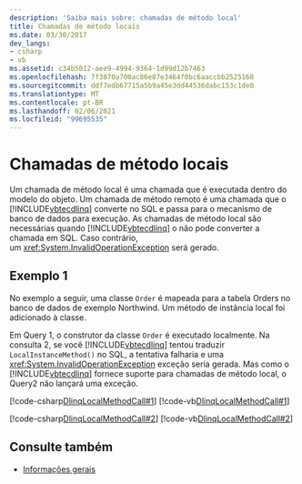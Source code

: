 ```yaml
---
description: 'Saiba mais sobre: chamadas de método local'
title: Chamadas de método locais
ms.date: 03/30/2017
dev_langs:
- csharp
- vb
ms.assetid: c34b5012-aee9-4994-9364-1d99d12b7463
ms.openlocfilehash: 7f3870a700ac86e87e3464f0bc6aaccbb2525168
ms.sourcegitcommit: ddf7edb67715a5b9a45e3dd44536dabc153c1de0
ms.translationtype: MT
ms.contentlocale: pt-BR
ms.lasthandoff: 02/06/2021
ms.locfileid: "99695535"
---
```

# <a name="local-method-calls"></a>Chamadas de método locais

Um chamada de método local é uma chamada que é executada dentro do modelo do objeto. Um chamada de método remoto é uma chamada que o [!INCLUDE[vbtecdlinq](../../../../../../includes/vbtecdlinq-md.md)] converte no SQL e passa para o mecanismo de banco de dados para execução. As chamadas de método local são necessárias quando [!INCLUDE[vbtecdlinq](../../../../../../includes/vbtecdlinq-md.md)] o não pode converter a chamada em SQL. Caso contrário, um <xref:System.InvalidOperationException> será gerado.  
  
## <a name="example-1"></a>Exemplo 1  

 No exemplo a seguir, uma classe `Order` é mapeada para a tabela Orders no banco de dados de exemplo Northwind. Um método de instância local foi adicionado à classe.  
  
 Em Query 1, o construtor da classe `Order` é executado localmente. Na consulta 2, se você [!INCLUDE[vbtecdlinq](../../../../../../includes/vbtecdlinq-md.md)] tentou traduzir `LocalInstanceMethod()` no SQL, a tentativa falharia e uma <xref:System.InvalidOperationException> exceção seria gerada. Mas como o [!INCLUDE[vbtecdlinq](../../../../../../includes/vbtecdlinq-md.md)] fornece suporte para chamadas de método local, o Query2 não lançará uma exceção.  
  
 [!code-csharp[DlinqLocalMethodCall#1](../../../../../../samples/snippets/csharp/VS_Snippets_Data/DLinqLocalMethodCall/cs/Program.cs#1)]
 [!code-vb[DlinqLocalMethodCall#1](../../../../../../samples/snippets/visualbasic/VS_Snippets_Data/DLinqLocalMethodCall/vb/Module1.vb#1)]  
  
 [!code-csharp[DlinqLocalMethodCall#2](../../../../../../samples/snippets/csharp/VS_Snippets_Data/DLinqLocalMethodCall/cs/northwind.cs#2)]
 [!code-vb[DlinqLocalMethodCall#2](../../../../../../samples/snippets/visualbasic/VS_Snippets_Data/DLinqLocalMethodCall/vb/northwind.vb#2)]  
  
## <a name="see-also"></a>Consulte também

- [Informações gerais](background-information.md)
